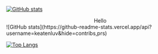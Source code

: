 [![GitHub stats](https://github-readme-stats.vercel.app/api?username=keatenluv)](https://github.com/anuraghazra/github-readme-stats)

<center>Hello</center>
![GitHub stats](https://github-readme-stats.vercel.app/api?username=keatenluv&hide=contribs,prs)

[![Top Langs](https://github-readme-stats.vercel.app/api/top-langs/?username=keatenluv)](https://github.com/anuraghazra/github-readme-stats)
